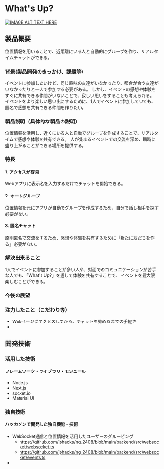 # What's Up?

[![IMAGE ALT TEXT HERE](https://jphacks.com/wp-content/uploads/2024/07/JPHACKS2024_ogp.jpg)](https://www.youtube.com/watch?v=DZXUkEj-CSI)

## 製品概要
位置情報を用いることで、近距離にいる人と自動的にグループを作り、リアルタイムチャットができる。

### 背景(製品開発のきっかけ、課題等）
イベントに参加したいけど、同じ趣味の友達がいなかったり、都合が合う友達がいなかったりと一人で参加する必要がある。
しかし、イベントの感想や体験をすぐに共有できる仲間がいないことで、寂しい思いをすることも考えられる。
イベントをより楽しい思い出にするために、1人でイベントに参加していても、匿名で感想を共有できる仲間を作りたい。

### 製品説明（具体的な製品の説明）
位置情報を活用し、近くにいる人と自動でグループを作成することで、リアルタイムで感想や体験を共有できる。
人が集まるイベントでの交流を深め、瞬時に盛り上がることができる場所を提供する。

### 特長
#### 1. アクセスが容易
Webアプリに表示名を入力するだけでチャットを開始できる。
#### 2. オートグループ
位置情報を元にアプリが自動でグループを作成するため、自分で話し相手を探す必要がない。
#### 3. 匿名チャット
原則匿名で交流をするため、感想や体験を共有するために「新たに友だちを作る」必要がない。

### 解決出来ること
1人でイベントに参加することが多い人や、対面でのコミュニケーションが苦手な人でも、「What's Up?」を通して体験を共有することで、
イベントを最大限楽しむことができる。
### 今後の展望

### 注力したこと（こだわり等）
* Webページにアクセスしてから、チャットを始めるまでの手軽さ
* 

## 開発技術
### 活用した技術
#### フレームワーク・ライブラリ・モジュール
* Node.js
* Next.js
* socket.io
* Material UI

### 独自技術
#### ハッカソンで開発した独自機能・技術
<!-- * 独自で開発したものの内容をこちらに記載してください -->
<!-- * 特に力を入れた部分をファイルリンク、またはcommit_idを記載してください。 -->
* WebSocket通信と位置情報を活用したユーザーのグルーピング
  * https://github.com/jphacks/ng_2408/blob/main/backend/src/websocket/websocket.ts
  * https://github.com/jphacks/ng_2408/blob/main/backend/src/websocket/events.ts
* 
